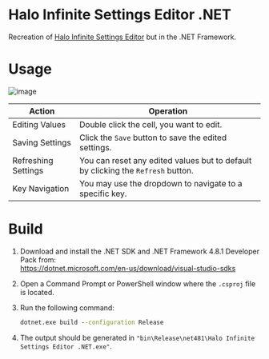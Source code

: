 # Halo Infinite Settings Editor .NET
 Recreation of [Halo Infinite Settings Editor](https://github.com/aetopia/halo-infinite-settings-editor) but in the .NET Framework.

# Usage
![image](https://github.com/Aetopia/Halo-Infinite-Settings-Editor-NET/assets/41850963/7d1c028b-2146-4ca9-af54-40d8edf6babb)

|Action|Operation|
|-|-|
|Editing Values|Double click the cell, you want to edit.|
|Saving Settings|Click the `Save` button to save the edited settings.|
|Refreshing Settings|You can reset any edited values but to default by clicking the `Refresh` button.|
|Key Navigation|You may use the dropdown to navigate to a specific key.|

# Build
1. Download and install the .NET SDK and .NET Framework 4.8.1 Developer Pack from:<br>https://dotnet.microsoft.com/en-us/download/visual-studio-sdks
2. Open a Command Prompt or PowerShell window where the `.csproj` file is located.
3. Run the following command:

    ```cmd
    dotnet.exe build --configuration Release
    ```
4. The output should be generated in `"bin\Release\net481\Halo Infinite Settings Editor .NET.exe"`.
